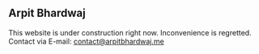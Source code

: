 ## Arpit Bhardwaj

This website is under construction right now. Inconvenience is regretted.
Contact via E-mail: <a href="mailto:contact@arpitbhardwaj.me" target="_top">contact@arpitbhardwaj.me</a>
